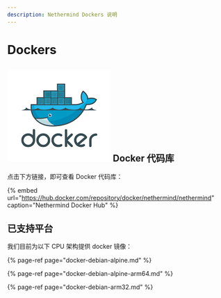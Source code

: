 ```yaml
---
description: Nethermind Dockers 说明
---
```


# Dockers

## ![](../../.gitbook/assets/pobrane.png) Docker 代码库

点击下方链接，即可查看 Docker 代码库：

{% embed url="https://hub.docker.com/repository/docker/nethermind/nethermind" caption="Nethermind Docker Hub" %}

## 已支持平台

我们目前为以下 CPU 架构提供 docker 镜像：

{% page-ref page="docker-debian-alpine.md" %}

{% page-ref page="docker-debian-alpine-arm64.md" %}

{% page-ref page="docker-debian-arm32.md" %}

